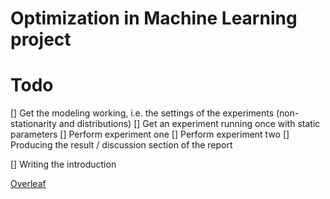 # Optimization in Machine Learning project

# Todo
[] Get the modeling working, i.e. the settings of the experiments (non-stationarity and distributions)
[] Get an experiment running once with static parameters
[] Perform experiment one
[] Perform experiment two
[] Producing the result / discussion section of the report

[] Writing the introduction

[Overleaf]()
